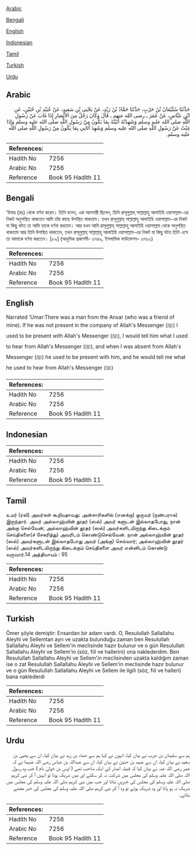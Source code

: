 [Arabic](#arabic)

[Bengali](#bengali)

[English](#english)

[Indonesian](#indonesian)

[Tamil](#tamil)

[Turkish](#turkish)

[Urdu](#urdu)

## Arabic


<div dir="rtl" lang="ar" style={{fontSize:'larger',backgroundColor:'#f8f9fa',padding:20}}>
حَدَّثَنَا سُلَيْمَانُ بْنُ حَرْبٍ، حَدَّثَنَا حَمَّادُ بْنُ زَيْدٍ، عَنْ يَحْيَى بْنِ سَعِيدٍ، عَنْ عُبَيْدِ بْنِ حُنَيْنٍ، عَنِ ابْنِ عَبَّاسٍ، عَنْ عُمَرَ ـ رضى الله عنهم ـ قَالَ وَكَانَ رَجُلٌ مِنَ الأَنْصَارِ إِذَا غَابَ عَنْ رَسُولِ اللَّهِ صلى الله عليه وسلم وَشَهِدْتُهُ أَتَيْتُهُ بِمَا يَكُونُ مِنْ رَسُولِ اللَّهِ صلى الله عليه وسلم وَإِذَا غِبْتُ عَنْ رَسُولِ اللَّهِ صلى الله عليه وسلم وَشَهِدَ أَتَانِي بِمَا يَكُونُ مِنْ رَسُولِ اللَّهِ صلى الله عليه وسلم‏.‏
</div>
<div style={{backgroundColor:'#f8f9fa',padding:20, marginBottom: 10}}><table> <thead> <tr> <th>References:</th> <th></th> </tr> </thead> <tbody><tr><td>Hadith No</td><td>7256</td></tr><tr><td>Arabic No</td><td>7256</td></tr><tr><td>Reference</td><td>Book 95 Hadith 11</td></tr></tbody></table></div>

## Bengali


<div dir="ltr" lang="bn" style={{fontSize:'larger',backgroundColor:'#f8f9fa',padding:20}}>
‘উমার (রাঃ) থেকে বর্ণনা করেন। তিনি বলেন, এক আনসারী ছিলেন, তিনি রাসূলুল্লাহ্ সাল্লাল্লাহু আলাইহি ওয়াসাল্লাম-এর নিকট অনুপস্থিত থাকতেন আমি তাঁর কাছে উপস্থিত থাকতাম। তখন রাসূলুল্লাহ্ সাল্লাল্লাহু আলাইহি ওয়াসাল্লাম-এর নিকট যা কিছু ঘটত তা আমি তাকে বর্ণনা করতাম। আর যখন আমি রাসূলুল্লাহ্ সাল্লাল্লাহু আলাইহি ওয়াসাল্লাম থেকে অনুপস্থিত থাকতাম আর তিনি উপস্থিত থাকতেন, তখন রাসূলুল্লাহ্ সাল্লাল্লাহু আলাইহি ওয়াসাল্লাম-এর নিকট যা কিছু ঘটত তিনি এসে তা আমাকে বর্ণনা করতেন। [৮৯] (আধুনিক প্রকাশনী- ৬৭৪৯, ইসলামিক ফাউন্ডেশন- ৬৭৬২)
</div>
<div style={{backgroundColor:'#f8f9fa',padding:20, marginBottom: 10}}><table> <thead> <tr> <th>References:</th> <th></th> </tr> </thead> <tbody><tr><td>Hadith No</td><td>7256</td></tr><tr><td>Arabic No</td><td>7256</td></tr><tr><td>Reference</td><td>Book 95 Hadith 11</td></tr></tbody></table></div>

## English


<div dir="ltr" lang="en" style={{fontSize:'larger',backgroundColor:'#f8f9fa',padding:20}}>
Narrated 'Umar:There was a man from the Ansar (who was a friend of mine). If he was not present in the company of Allah's Messenger (ﷺ) I used to be present with Allah's Messenger (ﷺ), I would tell him what I used to hear from Allah's Messenger (ﷺ), and when I was absent from Allah's Messenger (ﷺ) he used to be present with him, and he would tell me what he used to hear from Allah's Messenger (ﷺ)
</div>
<div style={{backgroundColor:'#f8f9fa',padding:20, marginBottom: 10}}><table> <thead> <tr> <th>References:</th> <th></th> </tr> </thead> <tbody><tr><td>Hadith No</td><td>7256</td></tr><tr><td>Arabic No</td><td>7256</td></tr><tr><td>Reference</td><td>Book 95 Hadith 11</td></tr></tbody></table></div>

## Indonesian


<div dir="ltr" lang="id" style={{fontSize:'larger',backgroundColor:'#f8f9fa',padding:20}}>

</div>
<div style={{backgroundColor:'#f8f9fa',padding:20, marginBottom: 10}}><table> <thead> <tr> <th>References:</th> <th></th> </tr> </thead> <tbody><tr><td>Hadith No</td><td>7256</td></tr><tr><td>Arabic No</td><td>7256</td></tr><tr><td>Reference</td><td>Book 95 Hadith 11</td></tr></tbody></table></div>

## Tamil


<div dir="ltr" lang="ta" style={{fontSize:'larger',backgroundColor:'#f8f9fa',padding:20}}>
உமர் (ரலி) அவர்கள் கூறியதாவது: அன்சாரிகளில் (எனக்கு) ஒருவர் (நண்பராக) இருந்தார். அவர் அல்லாஹ்வின் தூதர் (ஸல்) அவர் களுடன் இல்லாதபோது, நான் அங்கு செல்வேன்; அல்லாஹ்வின் தூதர் (ஸல்) அவர்களிடமிருந்து கிடைக்கும் செய்திகளை(ச் சேகரித்து) அவரிடம் கொண்டுசெல்வேன். நான் அல்லாஹ்வின் தூதர் (ஸல்) அவர்களுடன் இல்லாதபோது அவர் (அங்கு) செல்வார்; அல்லாஹ்வின் தூதர் (ஸல்) அவர்களிடமிருந்து கிடைக்கும் செய்திகளை அவர் என்னிடம் கொண்டு வருவார்.14 அத்தியாயம் : 95
</div>
<div style={{backgroundColor:'#f8f9fa',padding:20, marginBottom: 10}}><table> <thead> <tr> <th>References:</th> <th></th> </tr> </thead> <tbody><tr><td>Hadith No</td><td>7256</td></tr><tr><td>Arabic No</td><td>7256</td></tr><tr><td>Reference</td><td>Book 95 Hadith 11</td></tr></tbody></table></div>

## Turkish


<div dir="ltr" lang="tr" style={{fontSize:'larger',backgroundColor:'#f8f9fa',padding:20}}>
Ömer şöyle demiştir: Ensardan bir adam vardı. O, Resulullah Sallallahu Aleyhi ve Sellemtan ayrı ve uzakta bulunduğu zaman ben Resulullah Sallallahu Aleyhi ve Sellem'in meclisinde hazır bulunur ve o gün Resulullah Sallallahu Aleyhi ve Sellem'in (söz, fiil ve hallerini) ona naklederdim. Ben Resulullah Sallallahu Aleyhi ve Sellem'in meclisinden uzakta kaldığım zaman ise o zat Resulullah Sallallahu Aleyhi ve Sellem'in meclisinde hazır bulunur ve o gün Resulullah Sallallahu Aleyhi ve Sellem ile ilgili (söz, fiil ve halleri) bana naklederdi
</div>
<div style={{backgroundColor:'#f8f9fa',padding:20, marginBottom: 10}}><table> <thead> <tr> <th>References:</th> <th></th> </tr> </thead> <tbody><tr><td>Hadith No</td><td>7256</td></tr><tr><td>Arabic No</td><td>7256</td></tr><tr><td>Reference</td><td>Book 95 Hadith 11</td></tr></tbody></table></div>

## Urdu


<div dir="rtl" lang="ur" style={{fontSize:'larger',backgroundColor:'#f8f9fa',padding:20}}>
ہم سے سلیمان بن حرب نے بیان کیا، انہوں نے کہا ہم سے حماد بن زید نے بیان کیا، ان سے یحییٰ بن سعید نے بیان کیا، ان سے عبید بن حنین نے بیان کیا، ان سے عبداللہ بن عباس رضی اللہ عنہما نے کہ عمر رضی اللہ عنہ نے بیان کیا کہ قبیلہ انصار کے ایک صاحب تھے ( اوس بن خولیٰ نام ) جب وہ رسول اللہ صلی اللہ علیہ وسلم کی مجلس میں شرکت نہ کر سکتے اور میں شریک ہوتا تو انہیں آ کر نبی کریم صلی اللہ علیہ وسلم کی مجلس کی خبریں بتاتا اور جب میں نبی کریم صلی اللہ علیہ وسلم کی مجلس میں شریک نہ ہو پاتا اور وہ شریک ہوتے تو وہ آ کر نبی کریم صلی اللہ علیہ وسلم کی مجلس کی خبر مجھے بتاتے۔
</div>
<div style={{backgroundColor:'#f8f9fa',padding:20, marginBottom: 10}}><table> <thead> <tr> <th>References:</th> <th></th> </tr> </thead> <tbody><tr><td>Hadith No</td><td>7256</td></tr><tr><td>Arabic No</td><td>7256</td></tr><tr><td>Reference</td><td>Book 95 Hadith 11</td></tr></tbody></table></div>